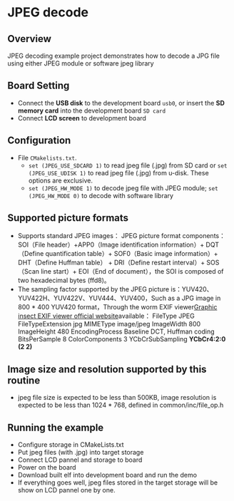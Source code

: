 # JPEG decode

## Overview

JPEG decoding example project demonstrates how to decode a JPG file using either JPEG module or software jpeg library

## Board Setting

- Connect the **USB disk** to the development board ``usb0``, or insert the **SD memory card** into the development board ``SD card``
- Connect **LCD screen** to development board

## Configuration

- File `CMakelists.txt`.
  - ``set (JPEG_USE_SDCARD 1)`` to read jpeg file (.jpg) from SD card or ``set (JPEG_USE_UDISK 1)`` to read jpeg file (.jpg) from u-disk. These options are exclusive.
  - ``set (JPEG_HW_MODE 1)`` to decode jpeg file with JPEG module; ``set (JPEG_HW_MODE 0)`` to decode with software library

## Supported picture formats

- Supports standard JPEG images：
  JPEG picture format components：SOI（File header）+APP0（Image identification information）+ DQT（Define quantification table）+ SOF0（Basic image information）+ DHT（Define Huffman table） + DRI（Define restart interval）+ SOS（Scan line start）+ EOI（End of document），the SOI is composed of two hexadecimal bytes (ffd8)。
- The sampling factor supported by the JPEG picture is：YUV420、YUV422H、YUV422V、YUV444、YUV400，Such as a JPG image in 800 * 400 YUV420 format，Through the worm EXIF viewer[Graphic insect EXIF viewer official website](https://exif.tuchong.com//)available：
    FileType	        JPEG
    FileTypeExtension	jpg
    MIMEType	        image/jpeg
    ImageWidth	        800
    ImageHeight	        480
    EncodingProcess	    Baseline DCT, Huffman coding
    BitsPerSample	    8
    ColorComponents	    3
    YCbCrSubSampling  **YCbCr4:2:0 (2 2)**

## Image size and resolution supported by this routine

- jpeg file size is expected to be less than 500KB, image resolution is expected to be less than 1024 * 768, defined in common/inc/file_op.h

## Running the example

- Configure storage in CMakeLists.txt
- Put jpeg files (with .jpg) into target storage
- Connect LCD pannel and storage to board
- Power on the board
- Download built elf into development board and run the demo
- If everything goes well, jpeg files stored in the target storage will be show on LCD pannel one by one.

